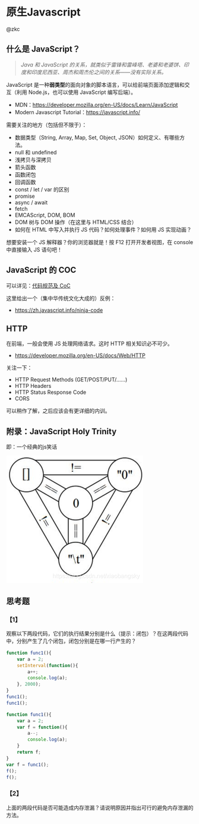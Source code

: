 # 原生Javascript

@zkc 

## 什么是 JavaScript？

> *Java 和* *JavaScript* *的关系，就类似于雷锋和雷峰塔、老婆和老婆饼、印度和印度尼西亚、周杰和周杰伦之间的关系——没有实际关系。*

JavaScript 是一种**弱类型**的面向对象的脚本语言，可以给前端页面添加逻辑和交互（利用 Node.js，也可以使用 JavaScript 编写后端）。

- MDN：https://developer.mozilla.org/en-US/docs/Learn/JavaScript
- Modern Javascript Tutorial：https://javascript.info/

需要关注的地方（包括但不限于）：

- 数据类型（String, Array, Map, Set, Object, JSON）如何定义、有哪些方法。
- null 和 undefined
- 浅拷贝与深拷贝
- 箭头函数
- 函数闭包
- 回调函数
- const / let / var 的区别
- promise
- async / await
- fetch
- EMCAScript, DOM, BOM
- DOM 树与 DOM 操作（在这里与 HTML/CSS 结合）
- 如何在 HTML 中写入并执行 JS 代码？如何处理事件？如何用 JS 实现动画？

想要安装一个 JS 解释器？你的浏览器就是！按 F12 打开开发者视图，在 console 中直接输入 JS 语句吧！

## JavaScript 的 COC

可以详见：[代码规范及 CoC](https://xn4zlkzg4p.feishu.cn/wiki/wikcntVu8KDTr7LLRwxHT4z3L2f) 

这里给出一个（集中华传统文化大成的）反例：

- https://zh.javascript.info/ninja-code

## HTTP

在前端，一般会使用 JS 处理网络请求。这时 HTTP 相关知识必不可少。

- https://developer.mozilla.org/en-US/docs/Web/HTTP

关注一下：

- HTTP Request Methods (GET/POST/PUT/……)
- HTTP Headers
- HTTP Status Response Code
- CORS

可以稍作了解，之后应该会有更详细的内训。

## 附录：JavaScript Holy Trinity

即：一个经典的js笑话

![img](../img/naive-js.PNG)

## 思考题

### 【1】

观察以下两段代码，它们的执行结果分别是什么（提示：闭包）？在这两段代码中，分别产生了几个闭包，闭包分别是在哪一行产生的？

```js
function func1(){
    var a = 2;
    setInterval(function(){
        a++;
        console.log(a);
    }, 2000);
} 
func1();
func1();
```

```js
function func1(){
    var a = 2;
    var f = function(){
        a--;
        console.log(a);
    }
    return f;
} 
var f = func1();
f();
f();
```

### 【2】

上面的两段代码是否可能造成内存泄漏？请说明原因并指出可行的避免内存泄漏的方法。